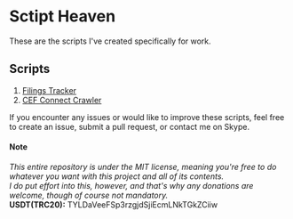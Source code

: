 # Sctipt Heaven
These are the scripts I've created specifically for work.

## Scripts

1. [Filings Tracker](Filings_Tracker/README.md)
2. [CEF Connect Crawler](CEF_Connect_Crawler/README.md)

If you encounter any issues or would like to improve these scripts, feel free to create an issue, submit a pull request, or contact me on Skype.

#### Note
*This entire repository is under the MIT license, meaning you're free to do whatever you want with this project and all of its contents.*\
*I do put effort into this, however, and that's why any donations are welcome, though of course not mandatory.*\
**USDT(TRC20):** TYLDaVeeFSp3rzgjdSjiEcmLNkTGkZCiiw
